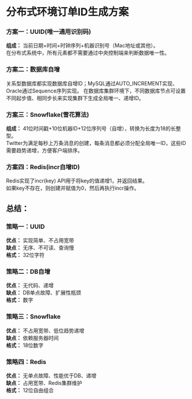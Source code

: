# 分布式环境订单ID生成方案

### 方案一：UUID(唯一通用识别码)
**组成：**
当前日期+时间+时钟序列+机器识别号（Mac地址或其他）。  
在分布式系统中，所有元素都不需要通过中央控制端来判断数据唯一性。

### 方案二：数据库自增
关系型数据库都实现数据库自增ID；MySQL通过AUTO_INCREMENT实现、Oracle通过Sequence序列实现。
在数据库集群环境下，不同数据库节点可设置不同起步值、相同步长来实现集群下生成全局唯一、递增ID。

### 方案三：Snowflake(雪花算法)
**组成：**
41位时间戳+10位机器ID+12位序列号（自增），转换为长度为18的长整型。  
Twitter为满足每秒上万条消息的创建，每条消息都必须分配全局唯一ID，这些ID需要趋势递增，方便客户端排序。

### 方案四：Redis(incr自增ID)
Redis实现了incr(key) API用于将key的值递增1，并返回结果。  
如果key不存在，则创建并赋值为0，然后再执行incr操作。

## 总结：
### 策略一：UUID			
**优点：** 实现简单、不占用宽带  
**缺点：** 无序、不可读、查询慢  
**格式：** 32位字符
  
### 策略二：DB自增			
**优点：** 无代码、递增  
**缺点：** DB单点故障、扩展性瓶颈  
**格式：** 数字
  
### 策略三：Snowflake			
**优点：** 不占用宽带、低位趋势递增  
**缺点：** 依赖服务器时间  
**格式：** 18位数字
  
### 策略四：Redis			
**优点：** 无单点故障、性能优于DB、递增  
**缺点：** 占用宽带、Redis集群维护  
**格式：** 12位自由组合